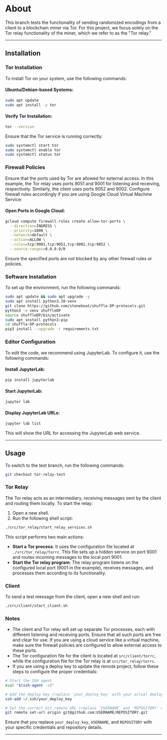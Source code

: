 # About

This branch tests the functionality of sending randomized encodings from a client to a blockchain miner via Tor. For this project, we focus solely on the Tor relay functionality of the miner, which we refer to as the "Tor relay."

---

## Installation

### Tor Installation

To install Tor on your system, use the following commands:

#### Ubuntu/Debian-based Systems:
```bash
sudo apt update
sudo apt install -y tor
```

#### Verify Tor Installation:
```bash
tor --version
```

Ensure that the Tor service is running correctly:
```bash
sudo systemctl start tor
sudo systemctl enable tor
sudo systemctl status tor
```


### Firewall Policies

Ensure that the ports used by Tor are allowed for external access. In this example, the Tor relay uses ports 9051 and 9001 for listening and receiving, respectively. Similarly, the client uses ports 9052 and 9002. Configure firewall rules accordingly if you are using Google Cloud Virtual Machine Service:

#### Open Ports in Google Cloud:
```bash
gcloud compute firewall-rules create allow-tor-ports \
  --direction=INGRESS \
  --priority=1000 \
  --network=default \
  --action=ALLOW \
  --rules=tcp:9001,tcp:9051,tcp:9002,tcp:9052 \
  --source-ranges=0.0.0.0/0
```

Ensure the specified ports are not blocked by any other firewall rules or policies.

### Software Installation

To set up the environment, run the following commands:

```bash
sudo apt update && sudo apt upgrade -y
sudo apt install python3.10-venv
git clone https://github.com/stoneboat/shuffle-DP-protocols.git
python3 -m venv shuffleDP
source shuffleDP/bin/activate
sudo apt install python3-pip
cd shuffle-DP-protocols
pip3 install --upgrade -r requirements.txt
```


### Editor Configuration
To edit the code, we recommend using JupyterLab. To configure it, use the following commands:

#### Install JupyterLab:
```bash
pip install jupyterlab
```

#### Start JupyterLab:
```bash
jupyter lab
```

#### Display JupyterLab URLs:
```bash
jupyter lab list
```

This will show the URL for accessing the JupyterLab web service.

---

## Usage

To switch to the test branch, run the following commands:

```bash
git checkout tor-relay-test
```

### Tor Relay

The Tor relay acts as an intermediary, receiving messages sent by the client and routing them locally. To start the relay:

1. Open a new shell.
2. Run the following shell script:

```bash
./src/tor_relay/start_relay_services.sh
```

This script performs two main actions:
- **Start a Tor process**: It uses the configuration file located at `./src/tor_relay/torrc`. This file sets up a hidden service on port 9001 and routes incoming messages to the local port 9001.
- **Start the Tor relay program**: The relay program listens on the configured local port (9001 in the example), receives messages, and processes them according to its functionality.

### Client

To send a test message from the client, open a new shell and run:

```bash
./src/client/start_client.sh
```

### Notes

- The client and Tor relay will set up separate Tor processes, each with different listening and receiving ports. Ensure that all such ports are free and clear for use. If you are using a cloud service like a virtual machine, make sure the firewall policies are configured to allow external access to these ports.
- The Tor configuration file for the client is located at `src/client/torrc`, while the configuration file for the Tor relay is at `src/tor_relay/torrc`.
- If you are using a deploy key to update the remote project, follow these steps to configure the proper credentials:

```bash
# Start the SSH agent
eval "$(ssh-agent -s)"

# Add the deploy key (replace `your_deploy_key` with your actual deploy key file name)
ssh-add ~/.ssh/your_deploy_key

# Set the correct Git remote URL (replace `USERNAME` and `REPOSITORY` with your GitHub account name and repository name, respectively)
git remote set-url origin git@github.com:USERNAME/REPOSITORY.git
```

Ensure that you replace `your_deploy_key`, `USERNAME`, and `REPOSITORY` with your specific credentials and repository details.

---
